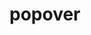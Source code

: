 # popover

<ClientOnly>
  <basic-button></basic-button>
</ClientOnly>

<basic-button-attr></basic-button-attr>
